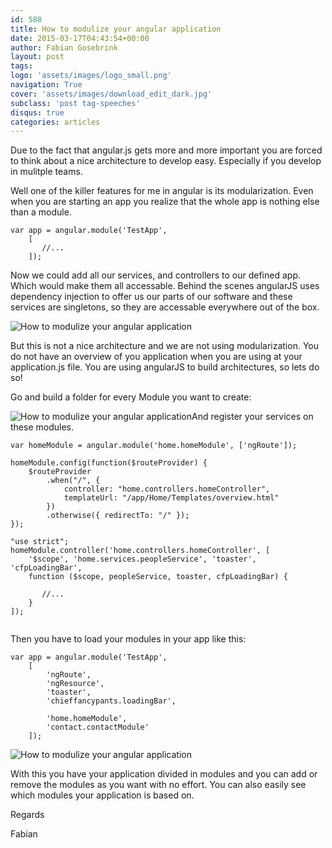 ```yaml
---
id: 588
title: How to modulize your angular application
date: 2015-03-17T04:43:54+00:00
author: Fabian Gosebrink
layout: post
tags: 
logo: 'assets/images/logo_small.png'
navigation: True
cover: 'assets/images/download_edit_dark.jpg'
subclass: 'post tag-speeches'
disqus: true
categories: articles
---
```


Due to the fact that angular.js gets more and more important you are forced to think about a nice architecture to develop easy. Especially if you develop in mulitple teams.

Well one of the killer features for me in angular is its modularization. Even when you are starting an app you realize that the whole app is nothing else than a module.


<pre><code class="javascript">var app = angular.module('TestApp',
    [
       //...
    ]);</code></pre>

Now we could add all our services, and controllers to our defined app. Which would make them all accessable. Behind the scenes angularJS uses dependency injection to offer us our parts of our software and these services are singletons, so they are accessable everywhere out of the box.

![How to modulize your angular application]({{site.baseurl}}assets/articles/2015-03-17/42841aaf-195a-43a5-8562-ec9541edddba.jpg)

But this is not a nice architecture and we are not using modularization. You do not have an overview of you application when you are using at your application.js file. You are using angularJS to build architectures, so lets do so!

Go and build a folder for every Module you want to create:

![How to modulize your angular application]({{site.baseurl}}assets/articles/2015-03-17/95b7dcaf-644a-43cf-920b-45786520bae6.png)And register your services on these modules.

<pre><code class="javascript">var homeModule = angular.module('home.homeModule', ['ngRoute']);

homeModule.config(function($routeProvider) {
    $routeProvider
        .when("/", {
            controller: "home.controllers.homeController",
            templateUrl: "/app/Home/Templates/overview.html"
        })
        .otherwise({ redirectTo: "/" });
});</code></pre>


<pre><code class="javascript">"use strict";
homeModule.controller('home.controllers.homeController', [
    '$scope', 'home.services.peopleService', 'toaster', 'cfpLoadingBar',
    function ($scope, peopleService, toaster, cfpLoadingBar) {

       //...
    }
]);

</code></pre>

Then you have to load your modules in your app like this:

<pre><code class="javascript">var app = angular.module('TestApp',
    [
        'ngRoute',
        'ngResource',
        'toaster',
        'chieffancypants.loadingBar',

        'home.homeModule',
        'contact.contactModule'
    ]);
</code></pre>

![How to modulize your angular application]({{site.baseurl}}assets/articles/2015-03-17/10f82ac7-1f0c-43c6-bb4f-b387928aafe6.jpg)

With this you have your application divided in modules and you can add or remove the modules as you want with no effort. You can also easily see which modules your application is based on.


Regards


Fabian
